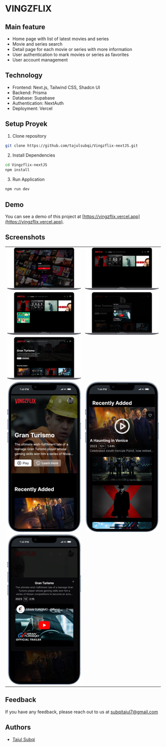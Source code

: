 # VINGZFLIX

## Main feature

- Home page with list of latest movies and series
- Movie and series search
- Detail page for each movie or series with more information
- User authentication to mark movies or series as favorites
- User account management

## Technology

- Frontend: Next.js, Tailwind CSS, Shadcn UI
- Backend: Prisma
- Database: Supabase
- Authentication: NextAuth
- Deployment: Vercel

## Setup Proyek

1. Clone repository

```bash
git clone https://github.com/tajulsubqi/Vingzflix-nextJS.git
```

2. Install Dependencies

```bash
cd Vingzflix-nextJS
npm install
```

3. Run Application

```bash
npm run dev
```

## Demo

You can see a demo of this project at [https://vingzflix.vercel.app](https://vingzflix.vercel.app).

## Screenshots

<table>
  <tr>
    <td><img src="./public/screenshots/desk-2.png" alt="App Screenshot" width="100%"></td>
   <td><img src="./public/screenshots/desk-3.png" alt="App Screenshot" width="100%"></td>
  </tr>
  <tr>
    <td><img src="./public/screenshots/desk-4.png" alt="App Screenshot" width="100%"></td>
   <td><img src="./public/screenshots/desk-5.png" alt="App Screenshot" width="100%"></td>
  </tr>
  <tr>
    <td><img src="./public/screenshots/desk-6.png" alt="App Screenshot" width="100%"></td>
  </tr>

  <tr>
   <td><img src="./public/screenshots/mobile-1.png" alt="App Screenshot" width="100%"></td>
    <td><img src="./public/screenshots/mobile-2.png" alt="App Screenshot" width="100%"></td>
  </tr>
  
  <tr>
   <td><img src="./public/screenshots/mobile-3.png" alt="App Screenshot" width="100%"></td>
  </tr>

</table>

## Feedback

If you have any feedback, please reach out to us at [subqitajul7@gmail.com](mailto:subqitajul7@gmail.com)

## Authors

- [Tajul Subqi](https://github.com/tajulsubqi)
